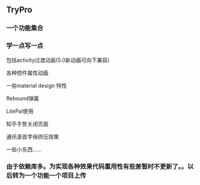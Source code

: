## TryPro
### 一个功能集合 

### 学一点写一点 

包括activity过渡动画(5.0新动画可向下兼容)

各种控件属性动画

一些material design 特性

Rebound弹簧

LitePal使用

知乎手势关闭页面

通讯录首字母挤压效果

一些小东西......

### 由于依赖库多。为实现各种效果代码重用性有些差暂时不更新了。。以后转为一个功能一个项目上传
